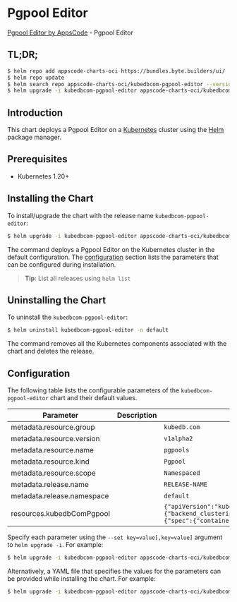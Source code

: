 # Pgpool Editor

[Pgpool Editor by AppsCode](https://byte.builders) - Pgpool Editor

## TL;DR;

```bash
$ helm repo add appscode-charts-oci https://bundles.byte.builders/ui/
$ helm repo update
$ helm search repo appscode-charts-oci/kubedbcom-pgpool-editor --version=v0.4.18
$ helm upgrade -i kubedbcom-pgpool-editor appscode-charts-oci/kubedbcom-pgpool-editor -n default --create-namespace --version=v0.4.18
```

## Introduction

This chart deploys a Pgpool Editor on a [Kubernetes](http://kubernetes.io) cluster using the [Helm](https://helm.sh) package manager.

## Prerequisites

- Kubernetes 1.20+

## Installing the Chart

To install/upgrade the chart with the release name `kubedbcom-pgpool-editor`:

```bash
$ helm upgrade -i kubedbcom-pgpool-editor appscode-charts-oci/kubedbcom-pgpool-editor -n default --create-namespace --version=v0.4.18
```

The command deploys a Pgpool Editor on the Kubernetes cluster in the default configuration. The [configuration](#configuration) section lists the parameters that can be configured during installation.

> **Tip**: List all releases using `helm list`

## Uninstalling the Chart

To uninstall the `kubedbcom-pgpool-editor`:

```bash
$ helm uninstall kubedbcom-pgpool-editor -n default
```

The command removes all the Kubernetes components associated with the chart and deletes the release.

## Configuration

The following table lists the configurable parameters of the `kubedbcom-pgpool-editor` chart and their default values.

|         Parameter          | Description |                                                                                                                                                                                                                                                                                                                                                                                                                                                                                   Default                                                                                                                                                                                                                                                                                                                                                                                                                                                                                    |
|----------------------------|-------------|------------------------------------------------------------------------------------------------------------------------------------------------------------------------------------------------------------------------------------------------------------------------------------------------------------------------------------------------------------------------------------------------------------------------------------------------------------------------------------------------------------------------------------------------------------------------------------------------------------------------------------------------------------------------------------------------------------------------------------------------------------------------------------------------------------------------------------------------------------------------------------------------------------------------------------------------------------------------------|
| metadata.resource.group    |             | <code>kubedb.com</code>                                                                                                                                                                                                                                                                                                                                                                                                                                                                                                                                                                                                                                                                                                                                                                                                                                                                                                                                                      |
| metadata.resource.version  |             | <code>v1alpha2</code>                                                                                                                                                                                                                                                                                                                                                                                                                                                                                                                                                                                                                                                                                                                                                                                                                                                                                                                                                        |
| metadata.resource.name     |             | <code>pgpools</code>                                                                                                                                                                                                                                                                                                                                                                                                                                                                                                                                                                                                                                                                                                                                                                                                                                                                                                                                                         |
| metadata.resource.kind     |             | <code>Pgpool</code>                                                                                                                                                                                                                                                                                                                                                                                                                                                                                                                                                                                                                                                                                                                                                                                                                                                                                                                                                          |
| metadata.resource.scope    |             | <code>Namespaced</code>                                                                                                                                                                                                                                                                                                                                                                                                                                                                                                                                                                                                                                                                                                                                                                                                                                                                                                                                                      |
| metadata.release.name      |             | <code>RELEASE-NAME</code>                                                                                                                                                                                                                                                                                                                                                                                                                                                                                                                                                                                                                                                                                                                                                                                                                                                                                                                                                    |
| metadata.release.namespace |             | <code>default</code>                                                                                                                                                                                                                                                                                                                                                                                                                                                                                                                                                                                                                                                                                                                                                                                                                                                                                                                                                         |
| resources.kubedbComPgpool  |             | <code>{"apiVersion":"kubedb.com/v1alpha2","kind":"Pgpool","metadata":{"name":"pgpool","namespace":"pool"},"spec":{"initConfig":{"pgpoolConfig":{"backend_clustering_mode":"streaming_replication","child_life_time":300,"child_max_connections":0,"client_idle_limit":0,"connection_cache":true,"connection_life_time":0,"failover_on_backend_error":false,"health_check_period":0,"load_balance_mode":true,"log_min_messages":"warning","log_per_node_statement":true,"log_statement":true,"max_pool":100,"memory_cache_enabled":true,"num_init_children":5,"sr_check_period":0,"ssl":true,"statement_level_load_balance":true}},"podTemplate":{"spec":{"containers":[{"name":"pgpool","resources":{"requests":{"cpu":"700m","memory":"1400Mi"}}}]}},"postgresRef":{"name":"ha-postgres","namespace":"demo"},"replicas":3,"serviceTemplates":[{"alias":"primary","spec":{"type":"LoadBalancer"}}],"syncUsers":true,"terminationPolicy":"WipeOut","version":"4.5.0"}}</code> |


Specify each parameter using the `--set key=value[,key=value]` argument to `helm upgrade -i`. For example:

```bash
$ helm upgrade -i kubedbcom-pgpool-editor appscode-charts-oci/kubedbcom-pgpool-editor -n default --create-namespace --version=v0.4.18 --set metadata.resource.group=kubedb.com
```

Alternatively, a YAML file that specifies the values for the parameters can be provided while
installing the chart. For example:

```bash
$ helm upgrade -i kubedbcom-pgpool-editor appscode-charts-oci/kubedbcom-pgpool-editor -n default --create-namespace --version=v0.4.18 --values values.yaml
```
